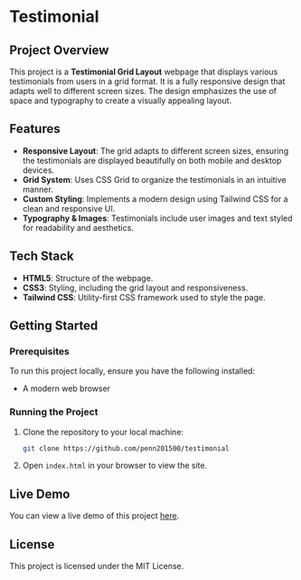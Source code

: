 
# Testimonial

## Project Overview

This project is a **Testimonial Grid Layout** webpage that displays various testimonials from users in a grid format. It is a fully responsive design that adapts well to different screen sizes. The design emphasizes the use of space and typography to create a visually appealing layout.

## Features

- **Responsive Layout**: The grid adapts to different screen sizes, ensuring the testimonials are displayed beautifully on both mobile and desktop devices.
- **Grid System**: Uses CSS Grid to organize the testimonials in an intuitive manner.
- **Custom Styling**: Implements a modern design using Tailwind CSS for a clean and responsive UI.
- **Typography & Images**: Testimonials include user images and text styled for readability and aesthetics.

## Tech Stack

- **HTML5**: Structure of the webpage.
- **CSS3**: Styling, including the grid layout and responsiveness.
- **Tailwind CSS**: Utility-first CSS framework used to style the page.

## Getting Started

### Prerequisites

To run this project locally, ensure you have the following installed:

- A modern web browser

### Running the Project

1. Clone the repository to your local machine:

   ```bash
   git clone https://github.com/penn201500/testimonial
   ```

2. Open `index.html` in your browser to view the site.

## Live Demo

You can view a live demo of this project [here](https://vercel.com).

## License

This project is licensed under the MIT License.
